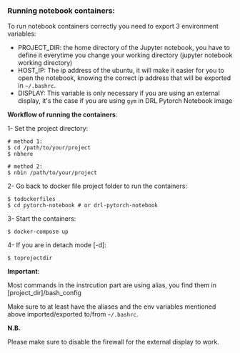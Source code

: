 ### Running notebook containers:


To run notebook containers correctly you need to export 3 environment variables:

- PROJECT_DIR: the home directory of the Jupyter notebook, you have to define it everytime you change your working directory (jupyter notebook working directory)
- HOST_IP: The ip address of the ubuntu, it will make it easier for you to open the notebook, knowing the correct ip address that will be exported in `~/.bashrc`.
- DISPLAY: This variable is only necessary if you are using an external display, it's the case if you are using `gym` in DRL Pytorch Notebook image

**Workflow of running the containers**:

1- Set the project directory:

```
# method 1:
$ cd /path/to/your/project
$ nbhere

# method 2:
$ nbin /path/to/your/project
```

2- Go back to docker file project folder to run the containers:

```
$ todockerfiles
$ cd pytorch-notebook # or drl-pytorch-notebook
```

3- Start the containers:

```
$ docker-compose up
```

4- If you are in detach mode [-d]:

```
$ toprojectdir
```

**Important**:

Most commands in the instrcution part are using alias, you find them in [project_dir]/bash_config

Make sure to at least have the aliases and the env variables mentioned above imported/exported to/from `~/.bashrc`.

**N.B.**

Please make sure to disable the firewall for the external display to work.
